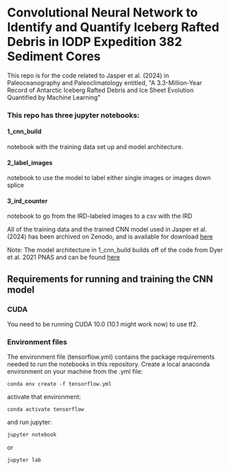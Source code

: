 # Convolutional Neural Network to Identify and Quantify Iceberg Rafted Debris in IODP Expedition 382 Sediment Cores
This repo is for the code related to Jasper et al. (2024) in Paleoceanography and Paleoclimatology entitled, "A 3.3-Million-Year Record of Antarctic Iceberg Rafted Debris and Ice Sheet Evolution Quantified by Machine Learning"

### This repo has three jupyter notebooks:
#### 1_cnn_build
notebook with the training data set up and model architecture. 
#### 2_label_images
notebook to use the model to label either single images or images down splice 
#### 3_ird_counter
notebook to go from the IRD-labeled images to a csv with the IRD 

All of the training data and the trained CNN model used in Jasper et al. (2024) has been archived on Zenodo, and is available for download [here](https://zenodo.org/records/13333689)

Note: The model architecture in 1_cnn_build builds off of the code from Dyer et al. 2021 PNAS and can be found [here](https://github.com/blakedyer/bahamas_lig)

## Requirements for running and training the CNN model

### CUDA

You need to be running CUDA 10.0 (10.1 might work now) to use tf2.

### Environment files

The environment file (tensorflow.yml) contains the package requirements needed to run the notebooks in this repository. Create a local anaconda environment on your machine from the .yml file:
```
conda env create -f tensorflow.yml
```
activate that environment:
```
conda activate tensorflow
```
 and run jupyter:
```
jupyter notebook
```
or
```
jupyter lab
```
